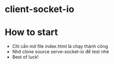 # client-socket-io
# How to start
  - Chỉ cần mở file index.html là chạy thành công
  - Nhớ clone source serve-socket-io để test nhé
  - Best of luck!
